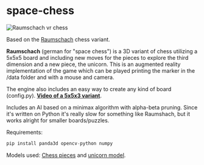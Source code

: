 # space-chess

![Raumschach vr chess](https://raw.githubusercontent.com/guille0/space-chess/master/raumschach.png)

Based on the [Raumschach](https://www.chessvariants.com/3d.dir/3d5.html) chess variant.

**Raumschach** (german for "space chess") is a 3D variant of chess utilizing a 5x5x5 board and including new moves for the pieces to explore the third dimension and a new piece, the unicorn. This is an augmented reality implementation of the game which can be played printing the marker in the /data folder and with a mouse and camera.

The engine also includes an easy way to create any kind of board (config.py). [**Video of a 5x5x3 variant**](https://gfycat.com/passionatelonearmyant).

Includes an AI based on a minimax algorithm with alpha-beta pruning. Since it's written on Python it's really slow for something like Raumshach, but it works alright for smaller boards/puzzles.

Requirements:
```python
pip install panda3d opencv-python numpy
```

Models used: [Chess pieces](https://www.turbosquid.com/FullPreview/Index.cfm/ID/686549)
and [unicorn model](https://free3d.com/3d-model/-chess-knight-v2--942593.html).
